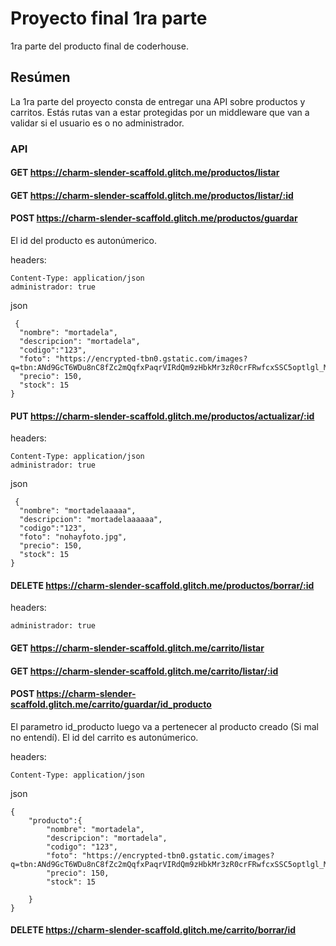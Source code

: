 # Proyecto final 1ra parte

1ra parte del producto final de coderhouse.

## Resúmen

La 1ra parte del proyecto consta de entregar una API sobre productos y carritos. Estás rutas van a estar protegidas por un middleware que van a validar si el usuario es o no administrador.

### API

#### GET https://charm-slender-scaffold.glitch.me/productos/listar

#### GET https://charm-slender-scaffold.glitch.me/productos/listar/:id

#### POST https://charm-slender-scaffold.glitch.me/productos/guardar

El id del producto es autonúmerico.

headers:

```
Content-Type: application/json
administrador: true
```

json

```
 {
  "nombre": "mortadela",
  "descripcion": "mortadela",
  "codigo":"123",
  "foto": "https://encrypted-tbn0.gstatic.com/images?q=tbn:ANd9GcT6WDu8nC8fZc2mQqfxPaqrVIRdQm9zHbkMr3zR0crFRwfcxSSC5optlgl_MgErZ1E8nDL_zlquepUo1A&usqp=CAU",
  "precio": 150,
  "stock": 15
}
```

#### PUT https://charm-slender-scaffold.glitch.me/productos/actualizar/:id

headers:

```
Content-Type: application/json
administrador: true
```

json

```
 {
  "nombre": "mortadelaaaaa",
  "descripcion": "mortadelaaaaaa",
  "codigo":"123",
  "foto": "nohayfoto.jpg",
  "precio": 150,
  "stock": 15
}
```

#### DELETE https://charm-slender-scaffold.glitch.me/productos/borrar/:id

headers:

```
administrador: true
```

#### GET https://charm-slender-scaffold.glitch.me/carrito/listar

#### GET https://charm-slender-scaffold.glitch.me/carrito/listar/:id

#### POST https://charm-slender-scaffold.glitch.me/carrito/guardar/id_producto

El parametro id_producto luego va a pertenecer al producto creado (Si mal no entendí).
El id del carrito es autonúmerico.

headers:

```
Content-Type: application/json
```

json

```
{
	"producto":{
        "nombre": "mortadela",
        "descripcion": "mortadela",
        "codigo": "123",
        "foto": "https://encrypted-tbn0.gstatic.com/images?q=tbn:ANd9GcT6WDu8nC8fZc2mQqfxPaqrVIRdQm9zHbkMr3zR0crFRwfcxSSC5optlgl_MgErZ1E8nDL_zlquepUo1A&usqp=CAU",
        "precio": 150,
        "stock": 15

	}
}
```

#### DELETE https://charm-slender-scaffold.glitch.me/carrito/borrar/id
